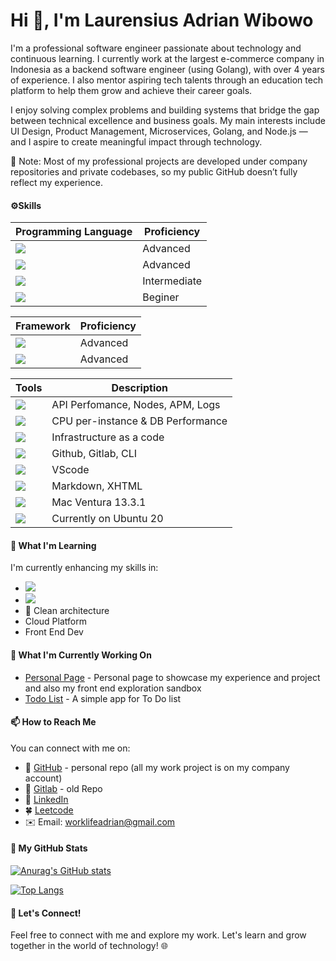 <h1>Hi 👋, I'm Laurensius Adrian Wibowo</h1>


I'm a professional software engineer passionate about technology and continuous learning. I currently work at the largest e-commerce company in Indonesia as a backend software engineer (using Golang), with over 4 years of experience. I also mentor aspiring tech talents through an education tech platform to help them grow and achieve their career goals.

I enjoy solving complex problems and building systems that bridge the gap between technical excellence and business goals. My main interests include UI Design, Product Management, Microservices, Golang, and Node.js — and I aspire to create meaningful impact through technology.

🔗 Note: Most of my professional projects are developed under company repositories and private codebases, so my public GitHub doesn’t fully reflect my experience.

####  ⚙️Skills
| Programming Language | Proficiency|
|-------|------------|
|![](https://img.shields.io/badge/Code-Go-informational?style=flat&logo=Go&logoColor=blue&color=2bbc8a)| Advanced|
|![](https://img.shields.io/badge/Code-Javascript-informational?style=flat&logo=javascript&logoColor=yellow&color=2bbc8a) | Advanced |
| ![](https://img.shields.io/badge/Code-Typescript-informational?style=flat&logo=typescript&logoColor=007acc&color=2bbc8a) | Intermediate |
| ![](https://img.shields.io/badge/Code-Python-informational?style=flat&logo=python&logoColor=orange&color=2bbc8a) | Beginer |

| Framework | Proficiency|
|-------|------------|
|![](https://img.shields.io/badge/No_Framework-Go-informational?style=flat&logo=go&logoColor=white&color=2bbc8a) | Advanced |
| ![](https://img.shields.io/badge/Framework-ExpressJS-informational?style=flat&logo=node.js&logoColor=green&color=2bbc8a) | Advanced |


| Tools | Description|
|-------|------------|
|![](https://img.shields.io/badge/Monitoring-NewRelic-informational?style=flat&logo=new-relic&logoColor=green-light&color=2bbc8a) | API Perfomance, Nodes, APM, Logs| 
|![](https://img.shields.io/badge/Monitoring-NewRelic-informational?style=flat&logo=grafana&logoColor=green-light&color=2bbc8a) | CPU per-instance & DB Performance|
|![](https://img.shields.io/badge/Infra-Terraform-informational?style=flat&logo=terraform&logoColor=purple-light&color=2bbc8a) | Infrastructure as a code| 
|![](https://img.shields.io/badge/VCS-git-informational?style=flat&logo=git&logoColor=red&color=2bbc8a) | Github, Gitlab, CLI| 
|![](https://img.shields.io/badge/IDE-VSCode-informational?style=flat&logo=visual%20studio%20code&logoColor=blue&color=2bbc8a) | VScode | 
|![](https://img.shields.io/badge/HTML-HTML5-informational?style=flat&logo=html5&logoColor=red&color=2bbc8a) | Markdown, XHTML|
|![](https://img.shields.io/badge/Unix-MacOS-informational?style=flat&logo=apple&logoColor=white&color=2bbc8a) | Mac Ventura 13.3.1|
| ![](https://img.shields.io/badge/Linux-Ubuntu-informational?style=flat&logo=ubuntu&logoColor=red&color=2bbc8a) | Currently on Ubuntu 20|


#### 🌱 What I'm Learning
I'm currently enhancing my skills in:
-  ![](https://img.shields.io/badge/Code-Go-informational?style=flat&logo=go&logoColor=007acc&color=2bbc8a)
- ![](https://img.shields.io/badge/Containerization-Docker-informational?style=flat&logo=docker&logoColor=blue&color=2bbc8a)
- 🧹 Clean architecture
- Cloud Platform
- Front End Dev

#### 🔭 What I'm Currently Working On

- [Personal Page](https://laurensius.netlify.app/) - Personal page to showcase my experience and project and also my front end exploration sandbox 
- [Todo List]() - A simple app for To Do list 

#### 📫 How to Reach Me
You can connect with me on:
- 🔶 [GitHub](https://github.com/adrianwibowo) - personal repo (all my work project is on my company account)
- 🔶 [Gitlab](https://gitlab.com/elaawe) - old Repo
- 🔗 [LinkedIn](https://www.linkedin.com/in/ladrianwibowo)
- 🍀 [Leetcode](https://leetcode.com/adrianwibowo/)
- ✉️ Email: worklifeadrian@gmail.com


#### 🚀 My GitHub Stats

[![Anurag's GitHub stats](https://github-readme-stats.vercel.app/api?username=adrianwibowo&show_icons=true&hide_title=true&show_owner=true)](https://github.com/alvianzf/adrianwibowo)

[![Top Langs](https://github-readme-stats.vercel.app/api/top-langs/?username=adrianwibowo&langs_count=10&layout=compact)](https://github.com/adrianwibowo)

#### 🤝 Let's Connect!
Feel free to connect with me and explore my work. Let's learn and grow together in the world of technology! 🌐
